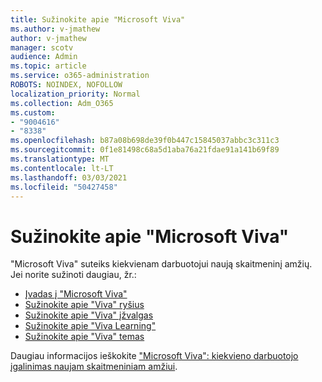 ```yaml
---
title: Sužinokite apie "Microsoft Viva"
ms.author: v-jmathew
author: v-jmathew
manager: scotv
audience: Admin
ms.topic: article
ms.service: o365-administration
ROBOTS: NOINDEX, NOFOLLOW
localization_priority: Normal
ms.collection: Adm_O365
ms.custom:
- "9004616"
- "8338"
ms.openlocfilehash: b87a08b698de39f0b447c15845037abbc3c311c3
ms.sourcegitcommit: 0f1e81498c68a5d1aba76a21fdae91a141b69f89
ms.translationtype: MT
ms.contentlocale: lt-LT
ms.lasthandoff: 03/03/2021
ms.locfileid: "50427458"
---
```

# <a name="learn-about-microsoft-viva"></a>Sužinokite apie "Microsoft Viva"

"Microsoft Viva" suteiks kiekvienam darbuotojui naują skaitmeninį amžių. Jei norite sužinoti daugiau, žr.:

- [Įvadas į "Microsoft Viva"](https://www.microsoft.com/microsoft-viva/overview)
- [Sužinokite apie "Viva" ryšius](https://aka.ms/VivaConnectionsBlog/)
- [Sužinokite apie "Viva" įžvalgas](https://aka.ms/VivaInsightsBlog)
- [Sužinokite apie "Viva Learning"](https://aka.ms/VivaLearningBlog)
- [Sužinokite apie "Viva" temas](https://aka.ms/viva/topics/blog)

Daugiau informacijos ieškokite ["Microsoft Viva": kiekvieno darbuotojo įgalinimas naujam skaitmeniniam amžiui](https://www.microsoft.com/microsoft-365/blog/2021/02/04/microsoft-viva-empowering-every-employee-for-the-new-digital-age/).
